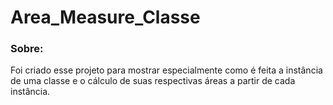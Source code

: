 # Area_Measure_Classe

### Sobre:

<p align="left">Foi criado esse projeto para mostrar especialmente como é feita a instância de uma classe e o cálculo de suas respectivas áreas a partir de cada instância.</p>
